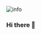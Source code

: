 ![info](https://i.pinimg.com/564x/bb/36/2f/bb362f41adcf0d22e229ced70e2cf68c.jpg)

### Hi there 👋

<!--
**timofeiKurkin/timofeiKurkin** is a ✨ _special_ ✨ repository because its `README.md` (this file) appears on your GitHub profile.

Here are some ideas to get you started:

- 🔭 I’m currently working on ...
- 🌱 I’m currently learning ...
- 👯 I’m looking to collaborate on ...
- 🤔 I’m looking for help with ...
- 💬 Ask me about ...
- 📫 How to reach me: ...
- 😄 Pronouns: ...
- ⚡ Fun fact: ...
-->
